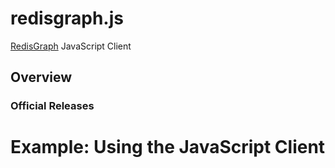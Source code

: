 # redisgraph.js

[RedisGraph](https://github.com/RedisLabsModules/redis-graph/) JavaScript Client

## Overview

### Official Releases


# Example: Using the JavaScript Client

```javascript


```
